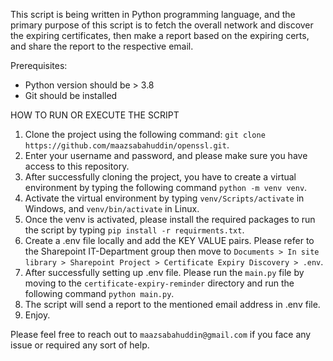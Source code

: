 This script is being written in Python programming language, and the primary purpose of this script is to fetch the overall network and discover the expiring certificates, then make a report based on the expiring certs, and share the report to the respective email.

Prerequisites:

- Python version should be > 3.8
- Git should be installed

HOW TO RUN OR EXECUTE THE SCRIPT

1) Clone the project using the following command: `git clone https://github.com/maazsabahuddin/openssl.git`.
2) Enter your username and password, and please make sure you have access to this repository.
3) After successfully cloning the project, you have to create a virtual environment by typing the following command `python -m venv venv`.
4) Activate the virtual environment by typing `venv/Scripts/activate` in Windows, and `venv/bin/activate` in Linux.
5) Once the venv is activated, please install the required packages to run the script by typing `pip install -r requirments.txt`.
6) Create a .env file locally and add the KEY VALUE pairs. Please refer to the Sharepoint IT-Department group then move to `Documents > In site library > Sharepoint Project > Certificate Expiry Discovery > .env`.
7) After successfully setting up .env file. Please run the `main.py` file by moving to the `certificate-expiry-reminder` directory and run the following command `python main.py`.
8) The script will send a report to the mentioned email address in .env file.
9) Enjoy.

Please feel free to reach out to `maazsabahuddin@gmail.com` if you face any issue or required any sort of help.
